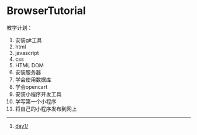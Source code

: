 # BrowserTutorial


教学计划：

1. 安装git工具
1. html
1. javascript
1. css
1. HTML DOM
1. 安装服务器
1. 学会使用数据库
1. 学会opencart
1. 安装小程序开发工具
1. 学写第一个小程序
1. 将自己的小程序发布到网上


----------


1. [day1/](day1/)